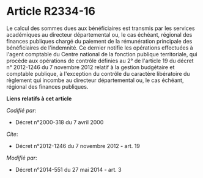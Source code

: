 # Article R2334-16

Le calcul des sommes dues aux bénéficiaires est transmis par les services académiques au   directeur départemental ou, le cas
échéant, régional des finances publiques chargé du paiement de la rémunération principale des bénéficiaires de l'indemnité.
Ce dernier notifie les opérations effectuées à l'agent comptable du Centre national de la fonction publique territoriale, qui
procède aux opérations de contrôle définies au 2° de l'article 19 du décret n° 2012-1246 du 7 novembre 2012 relatif à la
gestion budgétaire et comptable publique, à l'exception du contrôle du caractère libératoire du règlement qui incombe au
directeur départemental ou, le cas échéant, régional des finances publiques.

**Liens relatifs à cet article**

_Codifié par_:

  - Décret n°2000-318 du 7 avril 2000

_Cite_:

  - Décret n°2012-1246 du 7 novembre 2012 - art. 19

_Modifié par_:

  - Décret n°2014-551 du 27 mai 2014 - art. 3
